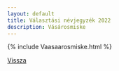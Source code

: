 ```yaml
---
layout: default
title: Választási névjegyzék 2022
description: Vásárosmiske
---
```


{% include Vaasaarosmiske.html %}

[Vissza](./)